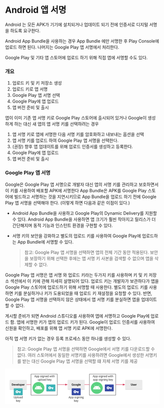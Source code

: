 # Android 앱 서명

Android 는 모든 APK가 기기에 설치되거나 업데이트 되기 전에 인증서로 디지털 서명을 하도록 요구한다.

Android App Bundle을 사용하는 경우 App Bundle 에만 서명한 후 Play Console에 업로드 하면 된다. 나머지는 Google Play 앱 서명에서 처리한다.

Google Play 및 기타 앱 스토어에 업로드 하기 위해 직접 앱에 서명할 수도 있다.



### 개요

1. 업로드 키 및 키 저장소 생성
2. 업로드 키로 앱 서명
3. Google Play 앱 서명 선택
4. Google Play에 앱 업로드
5. 앱 버전 준비 및 출시



앱이 이미 기존 앱 서명 키로 Google Play 스토어에 출시되어 있거나 Google이 생성하게 하는 대신 새 앱의 앱 서명 키를 선택하려는 경우

1. 앱 서명 키로 앱에 서명한 다음 서명 키를 암호화하고 내보내는 옵션을 선택
2. 앱 서명 키를 업로드 하여 Google Play 앱 서명을 선택한다.
3. (권장) 향후 앱 업데이트를 위해 업로드 인증서를 생성하고 등록한다.
4. Google Play에 앱 업로드
5. 앱 버전 준비 및 출시



### Google Play 앱 서명

Google은 Google Play 앱 서명으로 개발자 대신 앱의 서명 키를 관리하고 보호하면서 이 키를 사용하여 배포할 APK에 서명한다 App Bundle은 APK를 Google Play 스토어에 빌드하고 서명하는 것을 지연시키므로 App Bundle을 업로드 하기 전에 Google Play 앱 서명을 선택해야 한다. (이렇게 하면 다음과 같은 이점이 있다.)



- Android App Bundle을 사용하고 Google Play의 Dynamic Delivery를 지원할 수 있다. Android App Bundle을 사용하면 앱 크기가 훨씬 작아지고 릴리스가 더 간단해지며 동적 기능과 인스턴트 환경을 구현할 수 있다.

- 서명 키의 보안을 강화하고 별도의 업로드 키를 사용하여 Google Play에 업로드하는 App Bundle에 서명할 수 있다.

  > 참고: Google Play 앱 서명을 선택하면 앱의 전체 기간 동안 적용된다. 보안을 보장하기 위해 선택한 후에는 앱 서명 키 사본을 검색할 수 없으며 앱을 삭제할 수 없다.

Google Play 앱 서명은 앱 서명 와 업로드 키라는 두가지 키를 사용하며 키 및 키 저장소 섹션에서 이 키에 관해 자세히 설명되어 있다. 업로드 키는 개발자가 보관하다가 앱을 Google Play 스토어에 업로드하기 위해 서명할 때 사용한다. 별도의 업로드 키를 사용하면 키를 분실하거나 키가 도용되었을 때 업로드 키 재설정을 요청할 수 있다. 반면, Google Play 앱 서명을 선택하지 않은 상태에서 앱 서명 키를 분실하면 앱을 업데이트 할 수 없다. 

게시할 준비가 되면 Android 스튜디오를 사용하여 앱에 서명하고 Google Play에 업로드 함. 앱에 서명한 키가 앱의 업로드 키가 된다. Google이 업로드 인증서를 사용하여 신원을 확인하고, 배포를 위해 앱 서명 키로 APK에 서명한다.

아직 앱 서명 키가 없는 경우 등록 프로세스 동안 하나를 생성할 수 있다.

> 참고: Google Play 앱 서명을 선택하면 Google에서 서명 키를 다운로드할 수 없다. 여러 스토어에서 동일한 서명키를 사용하려면 Google에서 생성한 서명키를 받는 대신 Google Play 앱 서명을 선택할 떄 자체 서명 키를 제공

![appsign](https://raw.githubusercontent.com/HyoeunKong/ReactNative_Study/master/image/appsign.png)



